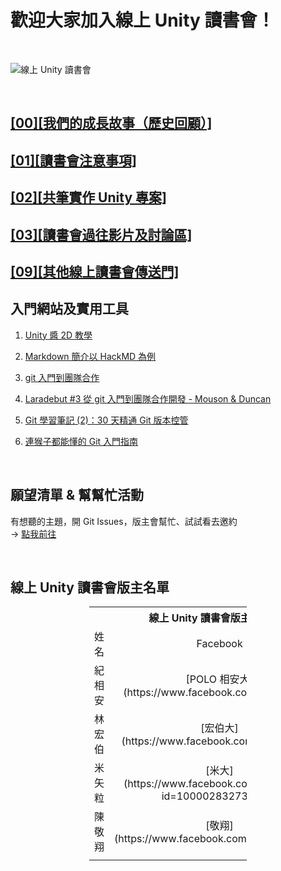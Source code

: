 
# 歡迎大家加入線上 Unity 讀書會！

<br>

![線上 Unity 讀書會](https://scontent-tpe1-1.xx.fbcdn.net/t31.0-8/14086255_10208922036842631_619976415949838381_o.jpg "歡迎大家加入線上 Unity 讀書會！")

<br>

## [[00][我們的成長故事（歷史回顧）]](https://github.com/onlinereadbook/bookunity/tree/master/%5B00%5D%5B%E6%88%91%E5%80%91%E7%9A%84%E6%88%90%E9%95%B7%E6%95%85%E4%BA%8B%EF%BC%88%E6%AD%B7%E5%8F%B2%E5%9B%9E%E9%A1%A7%EF%BC%89%5D)

## [[01][讀書會注意事項]](https://github.com/onlinereadbook/bookunity/tree/master/%5B01%5D%5B%E8%AE%80%E6%9B%B8%E6%9C%83%E6%B3%A8%E6%84%8F%E4%BA%8B%E9%A0%85%5D)

## [[02][共筆實作 Unity 專案]](https://github.com/onlinereadbook/bookunity/tree/master/%5B02%5D%5B%E5%85%B1%E7%AD%86%E5%AF%A6%E4%BD%9C%20Unity%20%E5%B0%88%E6%A1%88%5D)

## [[03][讀書會過往影片及討論區]](https://github.com/onlinereadbook/bookunity/tree/master/%5B03%5D%5B%E8%AE%80%E6%9B%B8%E6%9C%83%E9%81%8E%E5%BE%80%E5%BD%B1%E7%89%87%E5%8F%8A%E8%A8%8E%E8%AB%96%E5%8D%80%5D)

## [[09][其他線上讀書會傳送門]](https://github.com/onlinereadbook/bookunity/tree/master/%5B09%5D%5B%E5%85%B6%E4%BB%96%E7%B7%9A%E4%B8%8A%E8%AE%80%E6%9B%B8%E6%9C%83%E5%82%B3%E9%80%81%E9%96%80%5D)

## 入門網站及實用工具


01. [Unity 醬 2D 教學](https://www.youtube.com/playlist?list=PL4czuZwtEBowj3boYrTGVXcCvUpIr4FkR)


2. [Markdown 簡介以 HackMD 為例](https://youtu.be/8maKJ6CJ9no)


3. [git 入門到團隊合作](https://youtu.be/DqYJwg6dvJo)


4. [Laradebut #3 從 git 入門到團隊合作開發 - Mouson & Duncan](https://youtu.be/sEloF3SzGI8)

5. [Git 學習筆記 (2)：30 天精通 Git 版本控管](http://blog.miniasp.com/post/2013/11/03/Learning-Git-Part-2-Master-Git-in-30-days.aspx)

6. [連猴子都能懂的 Git 入門指南](https://backlogtool.com/git-guide/tw/)

<br>

## 願望清單 & 幫幫忙活動

有想聽的主題，開 Git Issues，版主會幫忙、試試看去邀約
<br>→ [點我前往](https://github.com/onlinereadbook/bookunity/issues)

<br>

## 線上 Unity 讀書會版主名單

<center><table style="width:50%; text-align:center; vertical-align:middle;">
<tr>
<!------------------------------------------------------>
<th colspan="2" align="center">線上 Unity 讀書會版主清單</th>
<!------------------------------------------------------>
</tr>
<tr>
<!------------------------------------------------------>
<td style="width:20%;">姓名							</td>
<td style="width:80%;">Facebook						</td>
<!------------------------------------------------------>
</tr>
<tr>
<!------------------------------------------------------>
<td>紀相安											</td>
<td>[POLO 相安大](https://www.facebook.com/polo13999)</td>
<!------------------------------------------------------>
</tr>
<tr>
<!------------------------------------------------------>
<td>林宏伯											</td>
<td>[宏伯大](https://www.facebook.com/negatorism/)</td>
<!------------------------------------------------------>
</tr>
<tr>
<!------------------------------------------------------>
<td>米矢粒											</td>
<td>[米大](https://www.facebook.com/profile.php?id=100002832739950)</td>
<!------------------------------------------------------>
</tr>
<tr>
<!------------------------------------------------------>
<td>陳敬翔											</td>
<td>[敬翔](https://www.facebook.com/oneleo760823)	</td>
<!------------------------------------------------------>
</tr>
<tr>
<!------------------------------------------------------>
<td>												</td>
<td>												</td>
<!------------------------------------------------------>
</tr>
</table></center>

<br>